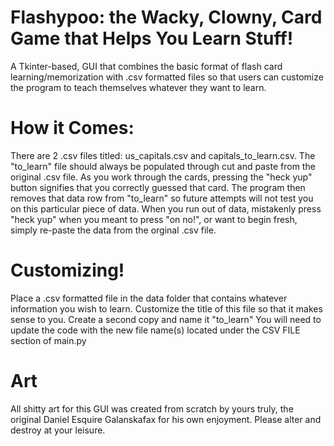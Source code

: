 # Flashypoo: the Wacky, Clowny, Card Game that Helps You Learn Stuff!
A Tkinter-based, GUI that combines the basic format of flash card learning/memorization with .csv formatted files so that users can customize the program to teach themselves whatever they want to learn.

# How it Comes:
There are 2 .csv files titled: us_capitals.csv and capitals_to_learn.csv. The "to_learn" file should always be populated through cut and paste from the original .csv file. As you work through the cards, pressing the "heck yup" button signifies that you correctly guessed that card. The program then removes that data row from "to_learn" so future attempts will not test you on this particular piece of data. When you run out of data, mistakenly press "heck yup" when you meant to press "on no!", or want to begin fresh, simply re-paste the data from the orginal .csv file.

# Customizing!
Place a .csv formatted file in the data folder that contains whatever information you wish to learn. Customize the title of this file so that it makes sense to you. Create a second copy and name it "to_learn" You will need to update the code with the new file name(s) located under the CSV FILE section of main.py

# Art
All shitty art for this GUI was created from scratch by yours truly, the original Daniel Esquire Galanskafax for his own enjoyment. Please alter and destroy at your leisure. 

